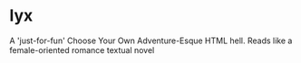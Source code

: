 # lyx
A 'just-for-fun' Choose Your Own Adventure-Esque HTML hell. Reads like a female-oriented romance textual novel

